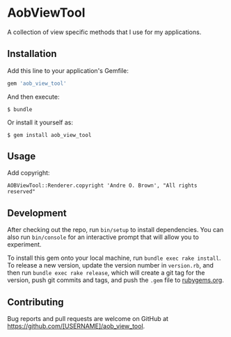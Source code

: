 # AobViewTool

A collection of view specific methods that I use for my applications.

## Installation

Add this line to your application's Gemfile:

```ruby
gem 'aob_view_tool'
```

And then execute:

    $ bundle

Or install it yourself as:

    $ gem install aob_view_tool

## Usage

Add copyright:

`AOBViewTool::Renderer.copyright 'Andre O. Brown', "All rights reserved"`

## Development

After checking out the repo, run `bin/setup` to install dependencies. You can also run `bin/console` for an interactive prompt that will allow you to experiment.

To install this gem onto your local machine, run `bundle exec rake install`. To release a new version, update the version number in `version.rb`, and then run `bundle exec rake release`, which will create a git tag for the version, push git commits and tags, and push the `.gem` file to [rubygems.org](https://rubygems.org).

## Contributing

Bug reports and pull requests are welcome on GitHub at https://github.com/[USERNAME]/aob_view_tool.

